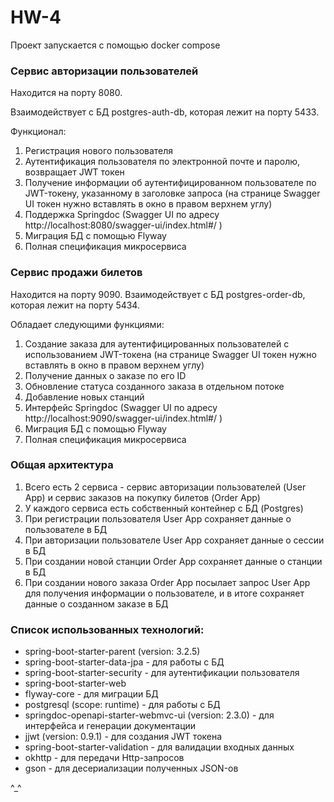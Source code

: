# HW-4

Проект запускается с помощью docker compose

### Cервис авторизации пользователей

Находится на порту 8080. 

Взаимодействует с БД postgres-auth-db, которая лежит на порту 5433.

Функционал:

1. Регистрация нового пользователя
2. Аутентификация пользователя по электронной почте и паролю, возвращает JWT токен
3. Получение информации об аутентифицированном пользователе по JWT-токену, указанному в заголовке запроса 
(на странице Swagger UI токен нужно вставлять в окно в правом верхнем углу)
4. Поддержка Springdoc (Swagger UI по адресу http://localhost:8080/swagger-ui/index.html#/ )
5. Миграция БД с помощью Flyway
6. Полная спецификация микросервиса



### Cервис продажи билетов

Находится на порту 9090.
Взаимодействует с БД postgres-order-db, которая лежит на порту 5434.

Обладает следующими функциями:

1. Создание заказа для аутентифицированных пользователей с использованием JWT-токена
(на странице Swagger UI токен нужно вставлять в окнo в правом верхнем углу)
2. Получение данных о заказе по его ID
3. Обновление статуса созданного заказа в отдельном потоке
4. Добавление новых станций
5. Интерфейс Springdoc (Swagger UI по адресу http://localhost:9090/swagger-ui/index.html#/ )
6. Миграция БД с помощью Flyway
7. Полная спецификация микросервиса


### Общая архитектура

1. Всего есть 2 сервиса - сервис авторизации пользователей (User App) и сервис заказов на покупку билетов (Order App)
2. У каждого сервиса есть собственный контейнер с БД (Postgres)
3. При регистрации пользователя User App сохраняет данные о пользователе в БД
4. При авторизации пользователе User App сохраняет данные о сессии в БД
5. При создании новой станции Order App сохраняет данные о станции в БД
6. При создании нового заказа Order App посылает запрос User App для получения информации о пользователе, 
и в итоге сохраняет данные о созданном заказе в БД


### Список использованных технологий:
- spring-boot-starter-parent (version: 3.2.5)
- spring-boot-starter-data-jpa - для работы с БД
- spring-boot-starter-security - для аутентификации пользователя
- spring-boot-starter-web
- flyway-core - для миграции БД
- postgresql (scope: runtime) - для работы с БД
- springdoc-openapi-starter-webmvc-ui (version: 2.3.0) - для интерфейса и генерации документации
- jjwt (version: 0.9.1) - для создания JWT токена
- spring-boot-starter-validation - для валидации входных данных
- okhttp - для передачи Http-запросов
- gson - для десериализации полученных JSON-ов

^_^